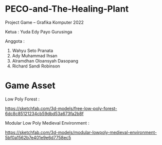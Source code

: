 # PECO-and-The-Healing-Plant

Project Game – Grafika Komputer 2022

Ketua :
Yuda Edy Payo Gurusinga

Anggota :
1. Wahyu Seto Pranata
2. Ady Muhammad Ihsan
3. Alramdhan Oloansyah Dasopang
4. Richard Sandi Robinson
          
# Game Asset
Low Poly Forest : 

https://sketchfab.com/3d-models/free-low-poly-forest-6dc8c85121234cb59dbd53a673fa2b8f

Modular Low Poly Medieval Environment : 

https://sketchfab.com/3d-models/modular-lowpoly-medieval-environment-5bf0a1562b7e401e9e6d7758ec5 
